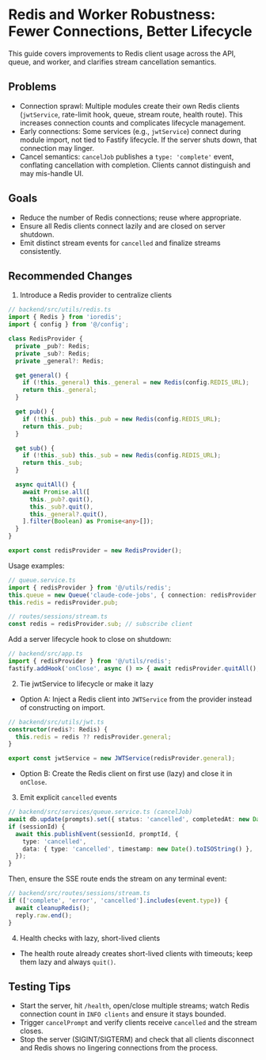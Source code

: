 # Redis and Worker Robustness: Fewer Connections, Better Lifecycle

This guide covers improvements to Redis client usage across the API, queue, and worker, and clarifies stream cancellation semantics.

## Problems

- Connection sprawl: Multiple modules create their own Redis clients (`jwtService`, rate-limit hook, queue, stream route, health route). This increases connection counts and complicates lifecycle management.
- Early connections: Some services (e.g., `jwtService`) connect during module import, not tied to Fastify lifecycle. If the server shuts down, that connection may linger.
- Cancel semantics: `cancelJob` publishes a `type: 'complete'` event, conflating cancellation with completion. Clients cannot distinguish and may mis-handle UI.

## Goals

- Reduce the number of Redis connections; reuse where appropriate.
- Ensure all Redis clients connect lazily and are closed on server shutdown.
- Emit distinct stream events for `cancelled` and finalize streams consistently.

## Recommended Changes

1) Introduce a Redis provider to centralize clients

```ts
// backend/src/utils/redis.ts
import { Redis } from 'ioredis';
import { config } from '@/config';

class RedisProvider {
  private _pub?: Redis;
  private _sub?: Redis;
  private _general?: Redis;

  get general() {
    if (!this._general) this._general = new Redis(config.REDIS_URL);
    return this._general;
  }

  get pub() {
    if (!this._pub) this._pub = new Redis(config.REDIS_URL);
    return this._pub;
  }

  get sub() {
    if (!this._sub) this._sub = new Redis(config.REDIS_URL);
    return this._sub;
  }

  async quitAll() {
    await Promise.all([
      this._pub?.quit(),
      this._sub?.quit(),
      this._general?.quit(),
    ].filter(Boolean) as Promise<any>[]);
  }
}

export const redisProvider = new RedisProvider();
```

Usage examples:

```ts
// queue.service.ts
import { redisProvider } from '@/utils/redis';
this.queue = new Queue('claude-code-jobs', { connection: redisProvider.general });
this.redis = redisProvider.pub;
```

```ts
// routes/sessions/stream.ts
const redis = redisProvider.sub; // subscribe client
```

Add a server lifecycle hook to close on shutdown:

```ts
// backend/src/app.ts
import { redisProvider } from '@/utils/redis';
fastify.addHook('onClose', async () => { await redisProvider.quitAll(); });
```

2) Tie jwtService to lifecycle or make it lazy

- Option A: Inject a Redis client into `JWTService` from the provider instead of constructing on import.

```ts
// backend/src/utils/jwt.ts
constructor(redis?: Redis) {
  this.redis = redis ?? redisProvider.general;
}

export const jwtService = new JWTService(redisProvider.general);
```

- Option B: Create the Redis client on first use (lazy) and close it in `onClose`.

3) Emit explicit `cancelled` events

```ts
// backend/src/services/queue.service.ts (cancelJob)
await db.update(prompts).set({ status: 'cancelled', completedAt: new Date() }).where(eq(prompts.id, promptId));
if (sessionId) {
  await this.publishEvent(sessionId, promptId, {
    type: 'cancelled',
    data: { type: 'cancelled', timestamp: new Date().toISOString() },
  });
}
```

Then, ensure the SSE route ends the stream on any terminal event:

```ts
// backend/src/routes/sessions/stream.ts
if (['complete', 'error', 'cancelled'].includes(event.type)) {
  await cleanupRedis();
  reply.raw.end();
}
```

4) Health checks with lazy, short-lived clients

- The health route already creates short-lived clients with timeouts; keep them lazy and always `quit()`.

## Testing Tips

- Start the server, hit `/health`, open/close multiple streams; watch Redis connection count in `INFO clients` and ensure it stays bounded.
- Trigger `cancelPrompt` and verify clients receive `cancelled` and the stream closes.
- Stop the server (SIGINT/SIGTERM) and check that all clients disconnect and Redis shows no lingering connections from the process.

